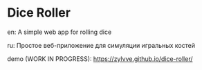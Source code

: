 # Dice Roller

en: A simple web app for rolling dice

ru: Простое веб-приложение для симуляции игральных костей 

demo (WORK IN PROGRESS): https://zylvve.github.io/dice-roller/
